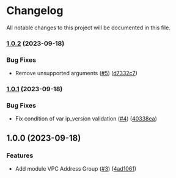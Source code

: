 # Changelog

All notable changes to this project will be documented in this file.

### [1.0.2](https://github.com/cloud-labs-infra/terraform-huaweicloud-address-group/compare/v1.0.1...v1.0.2) (2023-09-18)


### Bug Fixes

* Remove unsupported arguments ([#5](https://github.com/cloud-labs-infra/terraform-huaweicloud-address-group/issues/5)) ([d7332c7](https://github.com/cloud-labs-infra/terraform-huaweicloud-address-group/commit/d7332c7bfcccb0683950cb63726e01a189485beb))

### [1.0.1](https://github.com/cloud-labs-infra/terraform-huaweicloud-address-group/compare/v1.0.0...v1.0.1) (2023-09-18)


### Bug Fixes

* Fix condition of var ip_version validation ([#4](https://github.com/cloud-labs-infra/terraform-huaweicloud-address-group/issues/4)) ([40338ea](https://github.com/cloud-labs-infra/terraform-huaweicloud-address-group/commit/40338ea7e566c5f4831b1891994b128fc0b0b93b))

## 1.0.0 (2023-09-18)


### Features

* Add module VPC Address Group ([#3](https://github.com/cloud-labs-infra/terraform-huaweicloud-address-group/issues/3)) ([4ad1061](https://github.com/cloud-labs-infra/terraform-huaweicloud-address-group/commit/4ad106163ec57712d3b73fad7bdea6d56b8503c6))
